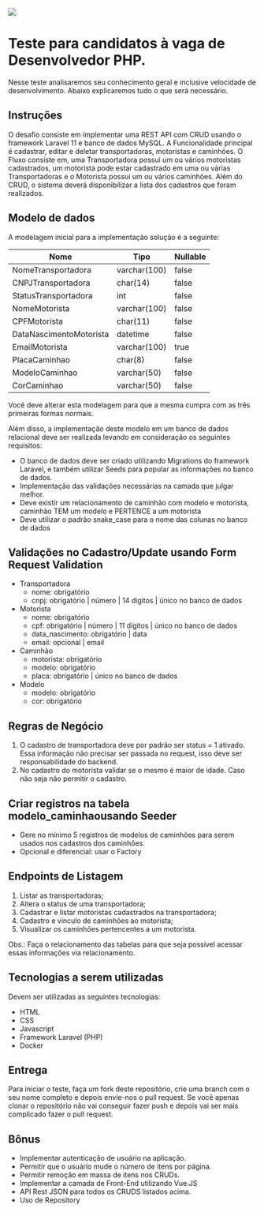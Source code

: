 
[![](https://rodobank.com.br/themes/rodobank/assets/img/logo.png)](https://rodobank.com.br)

# Teste para candidatos à vaga de Desenvolvedor PHP.
Nesse teste analisaremos seu conhecimento geral e inclusive velocidade de desenvolvimento. Abaixo explicaremos tudo o que será necessário.

## Instruções
O desafio consiste em implementar uma REST API com CRUD usando o framework Laravel 11 e banco de dados MySQL. A Funcionalidade principal é cadastrar, editar e deletar transportadoras, motoristas e caminhões. O Fluxo consiste em, uma Transportadora possui um ou vários motoristas cadastrados, um motorista pode estar cadastrado em uma ou várias Transportadoras e o Motorista possui um ou vários caminhões. Além do CRUD, o sistema deverá disponibilizar a lista dos cadastros que foram realizados.

## Modelo de dados
A modelagem inicial para a implementação solução é a seguinte:

|Nome|Tipo|Nullable|
|----|----|--------|
|NomeTransportadora|varchar(100)|false|
|CNPJTransportadora|char(14)|false|
|StatusTransportadora|int|false|
|NomeMotorista|varchar(100)|false|
|CPFMotorista|char(11)|false|
|DataNascimentoMotorista|datetime|false|
|EmailMotorista|varchar(100)|true|
|PlacaCaminhao|char(8)|false|
|ModeloCaminhao|varchar(50)|false|
|CorCaminhao|varchar(50)|false|

Você deve alterar esta modelagem para que a mesma cumpra com as três primeiras formas normais.

Além disso, a implementação deste modelo em um banco de dados relacional deve ser realizada levando em consideração os seguintes requisitos:

- O banco de dados deve ser criado utilizando Migrations do framework Laravel, e também utilizar Seeds para popular as informações no banco de dados.
- Implementação das validações necessárias na camada que julgar melhor.
- Deve existir um relacionamento de caminhão com modelo e motorista, caminhão TEM um modelo e PERTENCE a um motorista
- Deve utilizar o padrão snake_case para o nome das colunas no banco de dados

## Validações no Cadastro/Update usando Form Request Validation
- Transportadora
  - nome: obrigatório
  - cnpj: obrigatório | número | 14 digitos | único no banco de dados
- Motorista
  - nome: obrigatório
  - cpf: obrigatório | número | 11 dígitos | único no banco de dados
  - data_nascimento: obrigatório | data
  - email: opcional | email
 - Caminhão
   - motorista: obrigatório
   - modelo: obrigatório
   - placa: obrigatório | único no banco de dados
- Modelo
  - modelo: obrigatório
  - cor: obrigatório

## Regras de Negócio
1. O cadastro de transportadora deve por padrão ser status = 1 ativado. Essa informação não precisar ser passada no request, isso deve ser responsabilidade do backend.
2. No cadastro do motorista validar se o mesmo é maior de idade. Caso não seja não permitir o cadastro.

## Criar registros na tabela modelo_caminhaousando Seeder
- Gere no mínimo 5 registros de modelos de caminhões para serem usados nos cadastros dos caminhões.
 - Opcional e diferencial: usar o Factory
 
 ## Endpoints de Listagem
1. Listar as transportadoras;
2. Altera o status de uma transportadora;
3. Cadastrar e listar motoristas cadastrados na transportadora;
4. Cadastro e vínculo de caminhões ao motorista;
4. Visualizar os caminhões pertencentes a um motorista.

Obs.: Faça o relacionamento das tabelas para que seja possível acessar essas informações via relacionamento.

## Tecnologias a serem utilizadas
Devem ser utilizadas as seguintes tecnologias:
- HTML
- CSS
- Javascript
- Framework Laravel (PHP)
- Docker

## Entrega
Para iniciar o teste, faça um fork deste repositório, crie uma branch com o seu nome completo e depois envie-nos o pull request. Se você apenas clonar o repositório não vai conseguir fazer push e depois vai ser mais complicado fazer o pull request.

## Bônus
- Implementar autenticação de usuário na aplicação.
- Permitir que o usuário mude o número de itens por página.
- Permitir remoção em massa de itens nos CRUDs.
- Implementar a camada de Front-End utilizando Vue.JS
- API Rest JSON para todos os CRUDS listados acima.
- Uso de Repository 
